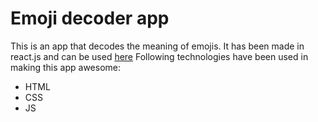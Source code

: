# Emoji decoder app
This is an app that decodes the meaning of emojis. It has been made in react.js and can be used  [here](https://wmej6.csb.app/)
Following technologies have been used in making this app awesome:
- HTML
- CSS
- JS
